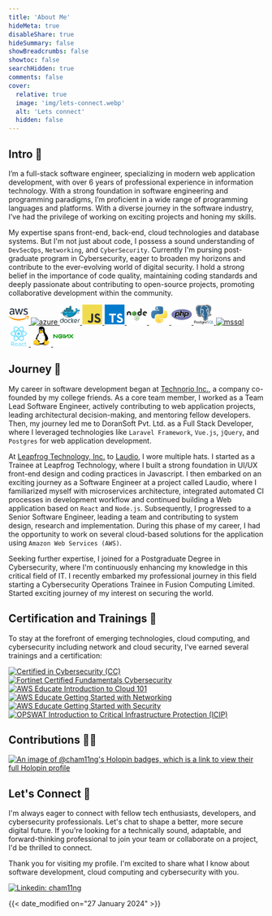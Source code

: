 ```yaml
---
title: 'About Me'
hideMeta: true
disableShare: true
hideSummary: false
showBreadcrumbs: false
showtoc: false
searchHidden: true
comments: false
cover:
  relative: true
  image: 'img/lets-connect.webp'
  alt: 'Lets connect'
  hidden: false
---
```


## Intro 🙏

I’m a full-stack software engineer, specializing in modern web application development, with over 6 years of professional experience in information technology. With a strong foundation in software engineering and programming paradigms, I’m proficient in a wide range of programming languages and platforms. With a diverse journey in the software industry, I’ve had the privilege of working on exciting projects and honing my skills.

My expertise spans front-end, back-end, cloud technologies and database systems. But I'm not just about code, I possess a sound understanding of `DevSecOps`, `Networking`, and `CyberSecurity`. Currently I'm pursing post-graduate program in Cybersecurity, eager to broaden my horizons and contribute to the ever-evolving world of digital security. I hold a strong belief in the importance of code quality, maintaining coding standards and deeply passionate about contributing to open-source projects, promoting collaborative development within the community.

<div class="skills">
  <a href="https://aws.amazon.com" target="_blank" rel="noreferrer">
    <img
      src="https://raw.githubusercontent.com/devicons/devicon/master/icons/amazonwebservices/amazonwebservices-original-wordmark.svg"
      alt="aws" width="40" height="40" />
  </a>
  <a href="https://azure.microsoft.com/" target="_blank" rel="noreferrer">
    <img
      src="https://user-images.githubusercontent.com/25181517/183911544-95ad6ba7-09bf-4040-ac44-0adafedb9616.png"
      alt="azure" width="40" height="40" />
  </a>
  <a href="https://www.docker.com/" target="_blank" rel="noreferrer">
    <img src="https://raw.githubusercontent.com/devicons/devicon/master/icons/docker/docker-original-wordmark.svg"
      alt="docker" width="40" height="40" />
  </a>
  <a href="https://developer.mozilla.org/en-US/docs/Web/JavaScript" target="_blank" rel="noreferrer">
    <img src="https://raw.githubusercontent.com/devicons/devicon/master/icons/javascript/javascript-original.svg"
      alt="javascript" width="40" height="40" />
  </a>
  <a href="https://www.typescriptlang.org/" target="_blank" rel="noreferrer">
    <img src="https://raw.githubusercontent.com/devicons/devicon/master/icons/typescript/typescript-original.svg"
      alt="typescript" width="40" height="40" />
  </a>
  <a href="https://nodejs.org" target="_blank" rel="noreferrer">
    <img src="https://raw.githubusercontent.com/devicons/devicon/master/icons/nodejs/nodejs-original-wordmark.svg"
      alt="nodejs" width="40" height="40" />
  </a>
  <a href="https://www.python.org" target="_blank" rel="noreferrer">
    <img src="https://raw.githubusercontent.com/devicons/devicon/master/icons/python/python-original.svg" alt="python"
      width="40" height="40" />
  </a>
  <a href="https://www.php.net" target="_blank" rel="noreferrer">
    <img src="https://raw.githubusercontent.com/devicons/devicon/master/icons/php/php-original.svg" alt="php" width="40"
      height="40" />
  </a>
  <a href="https://www.postgresql.org" target="_blank" rel="noreferrer">
    <img
      src="https://raw.githubusercontent.com/devicons/devicon/master/icons/postgresql/postgresql-original-wordmark.svg"
      alt="postgresql" width="40" height="40" />
  </a>
  <a href="https://www.microsoft.com/en-us/sql-server" target="_blank" rel="noreferrer">
    <img src="https://www.svgrepo.com/show/303229/microsoft-sql-server-logo.svg" alt="mssql" width="40" height="40" />
  </a>
  <a href="https://reactjs.org/" target="_blank" rel="noreferrer">
    <img src="https://raw.githubusercontent.com/devicons/devicon/master/icons/react/react-original-wordmark.svg"
      alt="react" width="40" height="40" />
  </a>
  <a href="https://www.linux.org/" target="_blank" rel="noreferrer">
    <img src="https://raw.githubusercontent.com/devicons/devicon/master/icons/linux/linux-original.svg" alt="linux"
      width="40" height="40" />
  </a>
  <a href="https://www.nginx.com" target="_blank" rel="noreferrer">
    <img src="https://raw.githubusercontent.com/devicons/devicon/master/icons/nginx/nginx-original.svg" alt="nginx"
      width="40" height="40" />
  </a>
</div>

## Journey 🚀

My career in software development began at [Technorio Inc.](https://technorio.com/), a company co-founded by my college friends. As a core team member, I worked as a Team Lead Software Engineer, actively contributing to web application projects, leading architectural decision-making, and mentoring fellow developers. Then, my journey led me to DoranSoft Pvt. Ltd. as a Full Stack Developer, where I leveraged technologies like `Laravel Framework`, `Vue.js`, `jQuery`, and `Postgres` for web application development.

At [Leapfrog Technology, Inc.](https://www.lftechnology.com/) to [Laudio](https://www.laudio.com/), I wore multiple hats. I started as a Trainee at Leapfrog Technology, where I built a strong foundation in UI/UX front-end design and coding practices in Javascript. I then embarked on an exciting journey as a Software Engineer at a project called Laudio, where I familiarized myself with microservices architecture, integrated automated CI processes in development workflow and continued building a Web application based on `React` and `Node.js`. Subsequently, I progressed to a Senior Software Engineer, leading a team and contributing to system design, research and implementation. During this phase of my career, I had the opportunity to work on several cloud-based solutions for the application using `Amazon Web Services (AWS)`.

Seeking further expertise, I joined for a Postgraduate Degree in Cybersecurity, where I'm continuously enhancing my knowledge in this critical field of IT. I recently embarked my professional journey in this field starting a Cybersecurity Operations Trainee in Fusion Computing Limited. Started exciting journey of my interest on securing the world.

## Certification and Trainings 🎯

To stay at the forefront of emerging technologies, cloud computing, and cybersecurity including network and cloud security, I've earned several trainings and a certification:

<div class="training-section">

[![Certified in Cybersecurity (CC)](https://images.credly.com/size/100x100/images/2030e43f-8003-4d4b-9630-847add403c87/image.png)](http://www.credly.com/badges/e801a6c7-8965-458d-8447-477056ea59d6 'Certified in Cybersecurity (CC)')
[![Fortinet Certified Fundamentals Cybersecurity](https://images.credly.com/size/100x100/images/22a0ece5-ff05-4594-8320-25e55e9ae203/image.png)](http://www.credly.com/badges/3c89be10-ff93-4e71-b75c-2def97edee30 'Fortinet Certified Fundamentals Cybersecurity')
[![AWS Educate Introduction to Cloud 101](https://images.credly.com/size/100x100/images/8d67bbf4-128b-4141-b5f1-1bc61bbfbaa6/image.png)](http://www.credly.com/badges/276cc329-2607-4cf0-98cc-bf2f44919b0a 'AWS Educate Introduction to Cloud 101')
[![AWS Educate Getting Started with Networking](https://images.credly.com/size/100x100/images/979e42e2-1d32-4d21-97ea-53d991ea50fb/image.png)](http://www.credly.com/badges/6034d84b-c6cd-42a4-ae54-b9462f204b81 'AWS Educate Getting Started with Networking')
[![AWS Educate Getting Started with Security](https://images.credly.com/size/100x100/images/80845928-d1f8-4549-ae9d-27676fba897e/image.png)](http://www.credly.com/badges/bcabca52-a06d-4bfa-bd19-002e0a73dadc 'AWS Educate Getting Started with Security')
[![OPSWAT Introduction to Critical Infrastructure Protection (ICIP)](https://images.credly.com/size/100x100/images/f9f3c533-9b5a-47eb-8a3e-5734663116c0/image.png)](http://www.credly.com/badges/cf60fc47-d5cf-4237-b496-7a3f21c571c9 'OPSWAT Introduction to Critical Infrastructure Protection (ICIP)')

</div>

## Contributions 🧑‍💻

[![An image of @cham11ng's Holopin badges, which is a link to view their full Holopin profile](https://holopin.me/cham11ng)](https://holopin.io/@cham11ng)

## Let's Connect 🤝

I'm always eager to connect with fellow tech enthusiasts, developers, and cybersecurity professionals. Let's chat to shape a better, more secure digital future. If you're looking for a technically sound, adaptable, and forward-thinking professional to join your team or collaborate on a project, I'd be thrilled to connect.

Thank you for visiting my profile. I'm excited to share what I know about software development, cloud computing and cybersecurity with you.

[![Linkedin: cham11ng](https://img.shields.io/badge/-cham11ng-blue?style=flat-square&logo=Linkedin&logoColor=white&link=https://www.linkedin.com/in/cham11ng/#center)](https://www.linkedin.com/in/cham11ng/)

{{< date_modified on="27 January 2024" >}}
